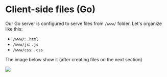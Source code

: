 # Client-side files (Go)

Our Go server is configured to serve files from `/www/` folder. Let's organize like this:

- `/www/`: `.html` 
- `/www/js`: `.js`
- `/www/css`: `.css`

The image below show it (after creating files on the next section)

![](_media/go/vs_code_allfiles_ui.png)